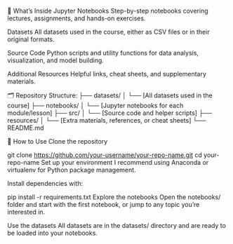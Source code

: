 🚀 What’s Inside
Jupyter Notebooks
Step-by-step notebooks covering lectures, assignments, and hands-on exercises.

Datasets
All datasets used in the course, either as CSV files or in their original formats.

Source Code
Python scripts and utility functions for data analysis, visualization, and model building.

Additional Resources
Helpful links, cheat sheets, and supplementary materials.

🗂️ Repository Structure:
├── datasets/
│   └── [All datasets used in the course]
├── notebooks/
│   └── [Jupyter notebooks for each module/lesson]
├── src/
│   └── [Source code and helper scripts]
├── resources/
│   └── [Extra materials, references, or cheat sheets]
└── README.md


🌟 How to Use
Clone the repository

git clone https://github.com/your-username/your-repo-name.git
cd your-repo-name
Set up your environment
I recommend using Anaconda or virtualenv for Python package management.

Install dependencies with:

pip install -r requirements.txt
Explore the notebooks
Open the notebooks/ folder and start with the first notebook, or jump to any topic you’re interested in.

Use the datasets
All datasets are in the datasets/ directory and are ready to be loaded into your notebooks.
